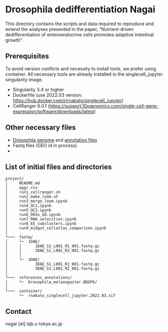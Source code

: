 # Drosophila dedifferentiation Nagai

This directory contains the scripts and data required to reproduce and extend 
the analyses presented in the paper, "Nutrient-driven dedifferentiation of 
enteroendocrine cells promotes adaptive intestinal growth".

## Prerequisites
To avoid version conflicts and necessity to install tools, we prefer using container.
All necessary tools are already installed in the singlecell_jupyter singularity image.
* Singularity 3.4 or higher
* Dockerfile (use 2022.03 version: https://hub.docker.com/r/rnakato/singlecell_jupyter)
* CellRanger 6.0.1 (https://support.10xgenomics.com/single-cell-gene-expression/software/downloads/latest)

## Other necessary files
* [Drosophila genome](https://jan2019.archive.ensembl.org/Drosophila_melanogaster/Info/Index) 
and [annotation files](http://ftp.ensembl.org/pub/release-103/gtf/drosophila_melanogaster/Drosophila_melanogaster.BDGP6.32.103.gtf.gz)
* Fastq files (GEO id in process)
* 

## List of initial files and directories

```
project/
│     README.md
│     aggr.csv
│     run1_cellranger.sh
│     run2_make_loom.sh
│     run3_merge_loom.ipynb
│     run4_QC1.ipynb
│     run5_QC2.ipynb
│     run6_DEGs_GO.ipynb
│     run7_RNA_velocities.ipynb
│     run8_EE_subclusters.ipynb
│     run9_midgut_cellatlas_comparison.ipynb
│
└───  fastq/
│     └─  1DAE/
│     │      1DAE_S1_L001_R1_001.fastq.gz
│     │      1DAE_S1_L001_R2_001.fastq.gz
│     │  
│     └─  3DAE/
│            3DAE_S1_L001_R1_001.fastq.gz
│            3DAE_S1_L001_R2_001.fastq.gz
│
└───  references_annotations/
│     └─  Drosophila_melanogaster.BDGP6/
│ 
└───  container/
      └─  rnakato_singlecell_jupyter.2022.03.sif

```

## Contact
nagai [at] iqb.u-tokyo.ac.jp
